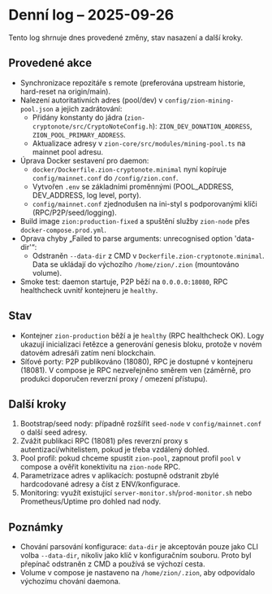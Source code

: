 # Denní log – 2025-09-26

Tento log shrnuje dnes provedené změny, stav nasazení a další kroky.

## Provedené akce

- Synchronizace repozitáře s remote (preferována upstream historie, hard-reset na origin/main).
- Nalezení autoritativních adres (pool/dev) v `config/zion-mining-pool.json` a jejich zadrátování:
  - Přidány konstanty do jádra (`zion-cryptonote/src/CryptoNoteConfig.h`): `ZION_DEV_DONATION_ADDRESS`, `ZION_POOL_PRIMARY_ADDRESS`.
  - Aktualizace adresy v `zion-core/src/modules/mining-pool.ts` na mainnet pool adresu.
- Úprava Docker sestavení pro daemon:
  - `docker/Dockerfile.zion-cryptonote.minimal` nyní kopíruje `config/mainnet.conf` do `/config/zion.conf`.
  - Vytvořen `.env` se základními proměnnými (POOL_ADDRESS, DEV_ADDRESS, log level, porty).
  - `config/mainnet.conf` zjednodušen na ini-styl s podporovanými klíči (RPC/P2P/seed/logging).
- Build image `zion:production-fixed` a spuštění služby `zion-node` přes `docker-compose.prod.yml`.
- Oprava chyby „Failed to parse arguments: unrecognised option 'data-dir'“:
  - Odstraněn `--data-dir` z CMD v `Dockerfile.zion-cryptonote.minimal`. Data se ukládají do výchozího `/home/zion/.zion` (mountováno volume).
- Smoke test: daemon startuje, P2P běží na `0.0.0.0:18080`, RPC healthcheck uvnitř kontejneru je `healthy`.

## Stav

- Kontejner `zion-production` běží a je `healthy` (RPC healthcheck OK). Logy ukazují inicializaci řetězce a generování genesis bloku, protože v novém datovém adresáři zatím není blockchain.
- Síťové porty: P2P publikováno (18080), RPC je dostupné v kontejneru (18081). V compose je RPC nezveřejněno směrem ven (záměrně, pro produkci doporučen reverzní proxy / omezení přístupu).

## Další kroky

1. Bootstrap/seed nody: případně rozšířit `seed-node` v `config/mainnet.conf` o další seed adresy.
2. Zvážit publikaci RPC (18081) přes reverzní proxy s autentizací/whitelistem, pokud je třeba vzdálený dohled.
3. Pool profil: pokud chceme spustit `zion-pool`, zapnout profil `pool` v compose a ověřit konektivitu na `zion-node` RPC.
4. Parametrizace adres v aplikacích: postupně odstranit zbylé hardcodované adresy a číst z ENV/konfigurace.
5. Monitoring: využít existující `server-monitor.sh`/`prod-monitor.sh` nebo Prometheus/Uptime pro dohled nad nody.

## Poznámky

- Chování parsování konfigurace: `data-dir` je akceptován pouze jako CLI volba `--data-dir`, nikoliv jako klíč v konfiguračním souboru. Proto byl přepínač odstraněn z CMD a používá se výchozí cesta.
- Volume v compose je nastaveno na `/home/zion/.zion`, aby odpovídalo výchozímu chování daemona.
